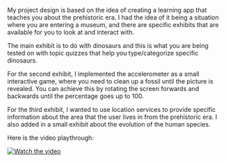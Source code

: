 My project design is based on the idea of creating a learning app that teaches you about the prehistoric era. I had the idea of it being a situation where you are entering a museum, and there are specific exhibits that are available for you to look at and interact with.

The main exhibit is to do with dinosaurs and this is what you are being tested on with topic quizzes that help you type/categorize specific dinosaurs. 

For the second exhibit, I implemented the accelerometer as a small interactive game, where you need to clean up a fossil until the picture is revealed. You can achieve this by rotating the screen forwards and backwards until the percentage goes up to 100.

For the third exhibit, I wanted to use location services to provide specific information about the area that the user lives in from the prehistoric era. I also added in a small exhibit about the evolution of the human species.

Here is the video playthrough:

[![Watch the video](https://img.youtube.com/vi/Q7DWKETptRs/0.jpg)](https://youtu.be/Q7DWKETptRs)
